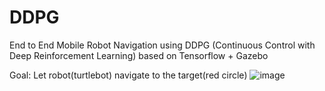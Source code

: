 # DDPG
End to End Mobile Robot Navigation using DDPG (Continuous Control with Deep Reinforcement Learning) based on Tensorflow + Gazebo

Goal: Let robot(turtlebot) navigate to the target(red circle)
![image](https://github.com/m5823779/DDPG/blob/master/github.gif)

